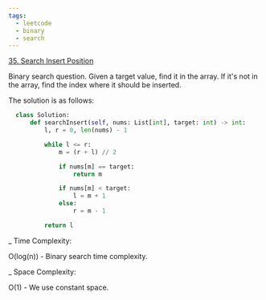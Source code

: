 ```yaml
---
tags:
  - leetcode
  - binary
  - search
---
```


<a href="https://leetcode.com/problems/search-insert-position/">35. Search
Insert Position</a>

Binary search question. Given a target value, find it in the array. If it's not
in the array, find the index where it should be inserted.

The solution is as follows:

```python
  class Solution:
      def searchInsert(self, nums: List[int], target: int) -> int:
          l, r = 0, len(nums) - 1

          while l <= r:
              m = (r + l) // 2

              if nums[m] == target:
                  return m

              if nums[m] < target:
                  l = m + 1
              else:
                  r = m - 1

          return l
```

\_ Time Complexity:

O(log(n)) - Binary search time complexity.

\_ Space Complexity:

O(1) - We use constant space.
